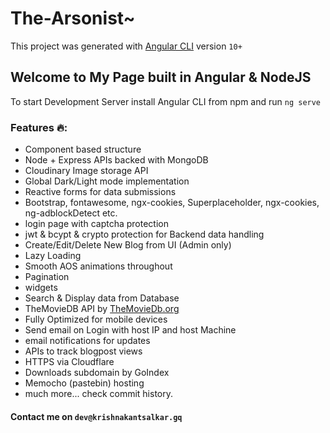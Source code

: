# The-Arsonist~

This project was generated with [Angular CLI](https://github.com/angular/angular-cli) version `10+`

## Welcome to My Page built in Angular & NodeJS

To start Development Server install Angular CLI from npm and run `ng serve`

### Features :fire::

- Component based structure
- Node + Express APIs backed with MongoDB
- Cloudinary Image storage API
- Global Dark/Light mode implementation
- Reactive forms for data submissions
- Bootstrap, fontawesome, ngx-cookies, Superplaceholder, ngx-cookies, ng-adblockDetect etc.
- login page with captcha protection
- jwt & bcypt & crypto protection for Backend data handling
- Create/Edit/Delete New Blog from UI (Admin only)
- Lazy Loading
- Smooth AOS animations throughout
- Pagination
- widgets
- Search & Display data from Database
- TheMovieDB API by [TheMovieDb.org](https://themoviedb.org)
- Fully Optimized for mobile devices
- Send email on Login with host IP and host Machine
- email notifications for updates
- APIs to track blogpost views
- HTTPS via Cloudflare
- Downloads subdomain by GoIndex
- Memocho (pastebin) hosting
- much more... check commit history.

#### Contact me on `dev@krishnakantsalkar.gq`
